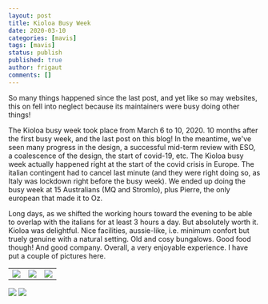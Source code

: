 ```yaml
---
layout: post
title: Kioloa Busy Week
date: 2020-03-10
categories: [mavis]
tags: [mavis]
status: publish
published: true
author: frigaut
comments: []
---
```


So many things happened since the last post, and yet like so may websites, this on fell into neglect because its maintainers were busy doing other things!

The Kioloa busy week took place from March 6 to 10, 2020. 10 months after the first busy week, and the last post on this blog! In the meantime, we've seen many progress in the design, a successful mid-term review with ESO, a coalescence of the design, the start of covid-19, etc. The Kioloa busy week actually happened right at the start of the covid crisis in Europe. The italian contingent had to cancel last minute (and they were right doing so, as Italy was lockdown right before the busy week). We ended up doing the busy week at 15 Australians (MQ and Stromlo), plus Pierre, the only european that made it to Oz. 

Long days, as we shifted the working hours toward the evening to be able to overlap with the italians for at least 3 hours a day. But absolutely worth it. Kioloa was delightful. Nice facilities, aussie-like, i.e. minimum confort but truely genuine with a natural setting. Old and cosy bungalows. Good food though! And good company. Overall, a very enjoyable experience. I have put a couple of pictures here.

|  |  |  |
| -- | -- | -- |
| ![]({{site.baseurl}}/assets/images/20200301_180358.jpg) | ![]({{site.baseurl}}/assets/images/20200302_134330.jpg) | ![]({{site.baseurl}}/assets/images/20200304_150213_1.jpg) |

![]({{site.baseurl}}/assets/images/20200301_194932.jpg)
![]({{site.baseurl}}/assets/images/20200301_204913.jpg)





